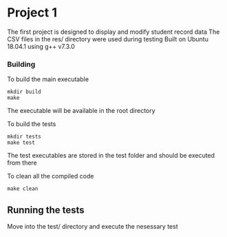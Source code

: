# Project 1

The first project is designed to display and modify student record data
The CSV files in the res/ directory were used during testing
Built on Ubuntu 18.04.1 using g++ v7.3.0

### Building

To build the main executable

```
mkdir build
make
```
The executable will be available in the root directory

To build the tests

```
mkdir tests
make test
```

The test executables are stored in the test folder and should be executed from there

To clean all the compiled code

```
make clean
```

## Running the tests

Move into the test/ directory and execute the nesessary test
